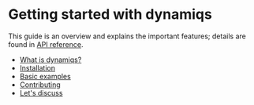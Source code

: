 # Getting started with dynamiqs

This guide is an overview and explains the important features; details are found in [API reference](../python_api/utils.md).

 - [What is dynamiqs?](whatis.md)<br style="line-height:1.6">
 - [Installation](installation.md)<br style="line-height:1.6">
 - [Basic examples](examples.ipynb)<br style="line-height:1.6">
 - [Contributing](contributing.md)<br style="line-height:1.6">
 - [Let's discuss](discussion.md)
